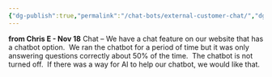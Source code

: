 ```yaml
---
{"dg-publish":true,"permalink":"/chat-bots/external-customer-chat/","dgPassFrontmatter":true,"created":"2024-11-18T15:31:49.271-07:00","updated":"2024-11-19T16:02:13.356-07:00"}
---
```


**from Chris E - Nov 18**
Chat – We have a chat feature on our website that has a chatbot option.  We ran the chatbot for a period of time but it was only answering questions correctly about 50% of the time.  The chatbot is not turned off.  If there was a way for AI to help our chatbot, we would like that.